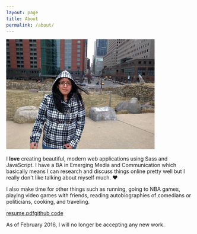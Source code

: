 ```yaml
---
layout: page
title: About
permalink: /about/
---
```


  <section class="row">
    <div class="col-md-4 col-sm-4">
      <div>
        <img src="/assets/cindy-about.jpg" alt="Cindy Juarez" class="top-space"/>
      </div>
      <span class="text-center">
        <a href="http://dribbble.com/sceendy" target="_blank" class="btn-social dribbble"><i class="fa fa-dribbble"></i></a>
        <a href="http://codepen.io/sceendy/" target="_blank" class="btn-social codepen"><i class="fa fa-codepen"></i></a>
      </span>
    </div>
    <div class="col-md-8 col-sm-8 col-xs-12">
      <p class="text-block top-space">I <strong class="text-pink">love</strong> creating beautiful, modern web applications using Sass and JavaScript. I have a BA in Emerging Media and Communication which basically means I can research and discuss things online pretty well but I really don't like talking about myself much. <strong class="text-pink">&hearts;</strong> </p>
      <p class="text-block">I also make time for other things such as running, going to NBA games, playing video games with friends, reading autobiographies of comedians or politicians, cooking, and traveling.
      </p>
    </div>
  </section>
  <div class="row">
    <div class="col-md-4 col-sm-4">
      <p class="xs-center text-center">
        <a href="/assets/resume-web.pdf" target="_blank" class="btn btn-blue">resume.pdf</a><a href="http://github.com/sceendy" class="btn btn-blue" target="_blank">github code</a>
      </p>
    </div>
    <div class="col-md-8 col-sm-8 col-xs-12">
      <p class="text-headline">As of February 2016, I will no longer be accepting any new work.</p>
    </div>
  </div>
